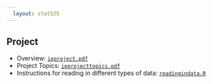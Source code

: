 ```yaml
---
  layout: stat525
---
```

  
  Project
-------
  
- Overview: [`ieproject.pdf`](https://maryclare.github.io/stat525/content/ieproject.pdf)
- Project Topics: [`ieprojecttopics.pdf`](https://maryclare.github.io/stat525/content/ieprojecttopics.pdf)
- Instructions for reading in different types of data: [`readingindata.R`](https://maryclare.github.io/stat525/content/readingindata.R)

